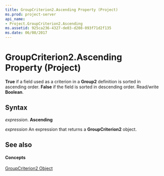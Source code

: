 ```yaml
---
title: GroupCriterion2.Ascending Property (Project)
ms.prod: project-server
api_name:
- Project.GroupCriterion2.Ascending
ms.assetid: 925ca236-4327-de03-d208-093f71d2f135
ms.date: 06/08/2017
---
```



# GroupCriterion2.Ascending Property (Project)

 **True** if a field used as a criterion in a **Group2** definition is sorted in ascending order. **False** if the field is sorted in descending order. Read/write **Boolean**.


## Syntax

 _expression_. **Ascending**

 _expression_ An expression that returns a **GroupCriterion2** object.


## See also


#### Concepts


[GroupCriterion2 Object](Project.GroupCriterion2.md)

